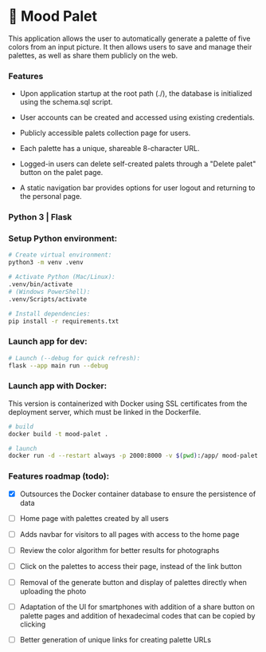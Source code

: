 # 🎨 Mood Palet

This application allows the user to automatically generate a palette of five colors from an input picture. It then allows users to save and manage their palettes, as well as share them publicly on the web.

### Features

- Upon application startup at the root path (./), the database is initialized using the schema.sql script.


- User accounts can be created and accessed using existing credentials.


- Publicly accessible palets collection page for users.


- Each palette has a unique, shareable 8-character URL.


- Logged-in users can delete self-created palets through a "Delete palet" button on the palet page.


- A static navigation bar provides options for user logout and returning to the personal page.

### Python 3 | Flask

### Setup Python environment:

```bash
# Create virtual environment:
python3 -m venv .venv

# Activate Python (Mac/Linux):
.venv/bin/activate
# (Windows PowerShell):
.venv/Scripts/activate

# Install dependencies:
pip install -r requirements.txt
```

### Launch app for dev:

```bash
# Launch (--debug for quick refresh):
flask --app main run --debug
```

### Launch app with Docker:

This version is containerized with Docker using SSL certificates from the deployment server, which must be linked in the Dockerfile.

```bash
# build
docker build -t mood-palet .

# launch
docker run -d --restart always -p 2000:8000 -v $(pwd):/app/ mood-palet 
```

### Features roadmap (todo):
- [X] Outsources the Docker container database to ensure the persistence of data

- [ ] Home page with palettes created by all users

- [ ] Adds navbar for visitors to all pages with access to the home page

- [ ] Review the color algorithm for better results for photographs

- [ ] Click on the palettes to access their page, instead of the link button

- [ ] Removal of the generate button and display of palettes directly when uploading the photo

- [ ] Adaptation of the UI for smartphones with addition of a share button on palette pages and addition of hexadecimal codes that can be copied by clicking

- [ ] Better generation of unique links for creating palette URLs
